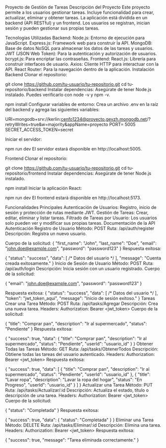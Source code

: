 Proyecto de Gestión de Tareas
Descripción del Proyecto
Este proyecto permite a los usuarios gestionar tareas. Incluye funcionalidad para crear, actualizar, eliminar y obtener tareas. La aplicación está dividida en un backend (API RESTful) y un frontend. Los usuarios se registran, inician sesión y pueden gestionar sus propias tareas.

Tecnologías Utilizadas
Backend:
Node.js: Entorno de ejecución para JavaScript.
Express.js: Framework web para construir la API.
MongoDB: Base de datos NoSQL para almacenar los datos de las tareas y usuarios.
JWT (JSON Web Token): Para la autenticación y autorización de usuarios.
bcrypt.js: Para encriptar las contraseñas.
Frontend:
React.js: Librería para construir interfaces de usuario.
Axios: Cliente HTTP para interactuar con la API.
React Router: Para la navegación dentro de la aplicación.
Instalación
Backend
Clonar el repositorio:

git clone https://github.com/tu-usuario/tu-repositorio.git
cd tu-repositorio/backend
Instalar dependencias: Asegúrate de tener Node.js instalado. Puedes verificarlo con node -v y npm -v.

npm install
Configurar variables de entorno: Crea un archivo .env en la raíz del backend y agrega las siguientes variables:

URI=mongodb+srv://kerlin:cenfo1234@proyecto.gevzh.mongodb.net/?retryWrites=true&w=majority&appName=proyecto
PORT= 5005
SECRET_ACCESS_TOKEN=secret

Iniciar el servidor:

npm run dev
El servidor estará disponible en http://localhost:5005.

Frontend
Clonar el repositorio:

git clone https://github.com/tu-usuario/tu-repositorio.git
cd tu-repositorio/frontend
Instalar dependencias: Asegúrate de tener Node.js instalado.

npm install
Iniciar la aplicación React:

npm run dev
El frontend estará disponible en http://localhost:5173.

Funcionalidades Principales
Autenticación de Usuarios: Registro, inicio de sesión y protección de rutas mediante JWT.
Gestión de Tareas: Crear, editar, eliminar y listar tareas.
Filtrado de Tareas por Usuario: Los usuarios solo pueden ver y modificar sus propias tareas.
Documentación de la API
Autenticación
Registro de Usuario
Método: POST
Ruta: /api/auth/register
Descripción: Registra un nuevo usuario.

Cuerpo de la solicitud:
{
  "first_name": "John",
  "last_name": "Doe",
  "email": "john.doe@example.com",
  "password": "password123"
}
Respuesta exitosa:

{
  "status": "success",
  "data": [ /* Datos del usuario */ ],
  "message": "Cuenta creada exitosamente."
}
Inicio de Sesión de Usuario
Método: POST
Ruta: /api/auth/login
Descripción: Inicia sesión con un usuario registrado.
Cuerpo de la solicitud:

{
  "email": "john.doe@example.com",
  "password": "password123"
}

Respuesta exitosa:
{
  "status": "success",
  "data": [ /* Datos del usuario */ ],
  "token": "jwt_token_aqui",
  "message": "Inicio de sesión exitoso."
}
Tareas
Crear una Tarea
Método: POST
Ruta: /api/tasks/Agregar
Descripción: Crea una nueva tarea.
Headers:
Authorization: Bearer <jwt_token>
Cuerpo de la solicitud:

{
  "title": "Comprar pan",
  "description": "Ir al supermercado",
  "status": "Pendiente"
}
Respuesta exitosa:

{
  "success": true,
  "data": {
    "title": "Comprar pan",
    "description": "Ir al supermercado",
    "status": "Pendiente",
    "userId": "usuario_id"
  }
}
Obtener Todas las Tareas
Método: GET
Ruta: /api/tasks/ObtenerTodos
Descripción: Obtiene todas las tareas del usuario autenticado.
Headers:
Authorization: Bearer <jwt_token>
Respuesta exitosa:

{
  "success": true,
  "data": [
    {
      "title": "Comprar pan",
      "description": "Ir al supermercado",
      "status": "Pendiente",
      "userId": "usuario_id"
    },
    {
      "title": "Lavar ropa",
      "description": "Lavar la ropa del hogar",
      "status": "En Progreso",
      "userId": "usuario_id"
    }
  ]
}
Actualizar una Tarea
Método: PUT
Ruta: /api/tasks/Actualizar/:id
Descripción: Actualiza el estado, título o descripción de una tarea.
Headers:
Authorization: Bearer <jwt_token>
Cuerpo de la solicitud:

{
  "status": "Completada"
}
Respuesta exitosa:

{
  "success": true,
  "data": {
    "status": "Completada"
  }
}
Eliminar una Tarea
Método: DELETE
Ruta: /api/tasks/Eliminar/:id
Descripción: Elimina una tarea.
Headers:
Authorization: Bearer <jwt_token>
Respuesta exitosa:

{
  "success": true,
  "message": "Tarea eliminada correctamente."
}